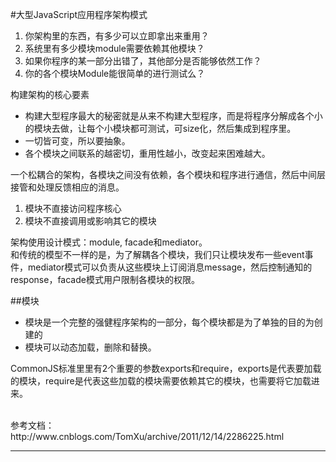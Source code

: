 #大型JavaScript应用程序架构模式

1. 你架构里的东西，有多少可以立即拿出来重用？
2. 系统里有多少模块module需要依赖其他模块？
3. 如果你程序的某一部分出错了，其他部分是否能够依然工作？
4. 你的各个模块Module能很简单的进行测试么？

构建架构的核心要素

- 构建大型程序最大的秘密就是从来不构建大型程序，而是将程序分解成各个小的模块去做，让每个小模块都可测试，可size化，然后集成到程序里。   
- 一切皆可变，所以要抽象。   
- 各个模块之间联系的越密切，重用性越小，改变起来困难越大。

一个松耦合的架构，各模块之间没有依赖，各个模块和程序进行通信，然后中间层接管和处理反馈相应的消息。
	
  1. 模块不直接访问程序核心
  2. 模块不直接调用或影响其它的模块

架构使用设计模式：module, facade和mediator。      
和传统的模型不一样的是，为了解耦各个模块，我们只让模块发布一些event事件，mediator模式可以负责从这些模块上订阅消息message，然后控制通知的response，facade模式用户限制各模块的权限。

##模块
- 模块是一个完整的强健程序架构的一部分，每个模块都是为了单独的目的为创建的
- 模块可以动态加载，删除和替换。

CommonJS标准里里有2个重要的参数exports和require，exports是代表要加载的模块，require是代表这些加载的模块需要依赖其它的模块，也需要将它加载进来。


<br>
参考文档：   
http://www.cnblogs.com/TomXu/archive/2011/12/14/2286225.html
<hr>